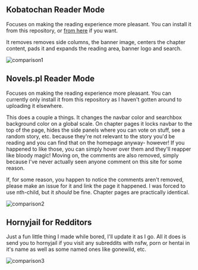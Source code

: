 ## Kobatochan Reader Mode

Focuses on making the reading experience more pleasant. You can install it from this repository, or [from here](https://userstyles.org/styles/185935/kobatochan-reader-mode) if you want.

It removes removes side columns, the banner image, centers the chapter content, pads it and expands the reading area, banner logo and search.

![comparison1](https://github.com/WidgetMidget/scripts-and-userstyles/blob/master/resources/kabotochan-reader-mode-comparison.png)

## Novels.pl Reader Mode

Focuses on making the reading experience more pleasant. You can currently only install it from this repository as I haven't gotten around to uploading it elsewhere.

This does a couple a things. It changes the navbar color and searchbox background color on a global scale. On chapter pages it locks navbar to the top of the page, hides the side panels where you can vote on stuff, see a random story, etc. because they're not relevant to the story you'd be reading and you can find that on the homepage anyway- however! If you happened to like those, you can simply hover over them and they'll reapper like bloody magic! Moving on, the comments are also removed, simply because I've never actually seen anyone comment on this site for some reason. 

If, for some reason, you happen to notice the comments aren't removed, please make an issue for it and link the page it happened. I was forced to use nth-child, but it *should* be fine. Chapter pages are practically identical.

![comparison2](https://github.com/WidgetMidget/scripts-and-userstyles/blob/master/resources/novels_pl-reader-mode-comparison.png)

## Hornyjail for Redditors

Just a fun little thing I made while bored, I'll update it as I go. All it does is send you to hornyjail if you visit any subreddits with nsfw, porn or hentai in it's name as well as some named ones like gonewild, etc.

![comparison3](https://github.com/WidgetMidget/scripts-and-userstyles/blob/master/resources/hornyjail.png)